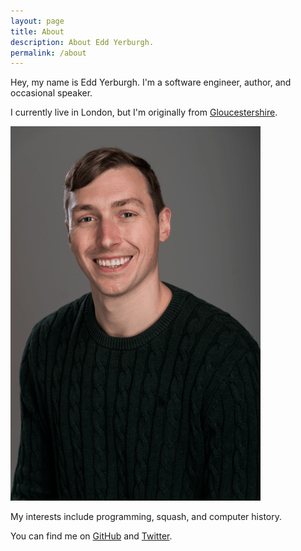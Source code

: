```yaml
---
layout: page
title: About
description: About Edd Yerburgh.
permalink: /about
---
```


Hey, my name is Edd Yerburgh. I'm a software engineer, author, and occasional speaker.

I currently live in London, but I'm originally from [Gloucestershire](https://en.wikipedia.org/wiki/Gloucestershire).

<img src="/assets/img/edd-yerburgh.png" alt="" />

My interests include programming, squash, and computer history.

You can find me on [GitHub](https://github.com/eddyerburgh) and [Twitter](https://twitter.com/EddYerburgh).
